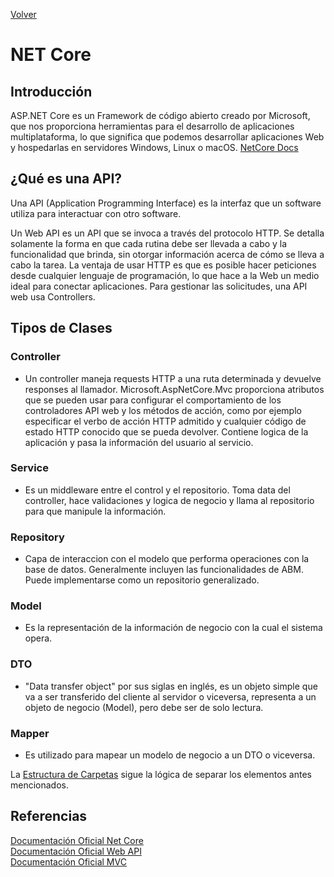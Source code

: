 [Volver](./index.md)

# NET Core

## Introducción

ASP.NET Core es un Framework de código abierto creado por Microsoft, que nos proporciona herramientas para el desarrollo de aplicaciones multiplataforma, lo que significa que podemos desarrollar aplicaciones Web y hospedarlas en servidores Windows, Linux o macOS.
[NetCore Docs](https://docs.microsoft.com/es-es/dotnet/core/)

## ¿Qué es una API?

Una API (Application Programming Interface) es la interfaz que un software utiliza para interactuar con otro software.

Un Web API es un API que se invoca a través del protocolo HTTP.  Se detalla solamente la forma en que cada rutina debe ser llevada a cabo y la funcionalidad que brinda, sin otorgar información acerca de cómo se lleva a cabo la tarea. La ventaja de usar HTTP es que es posible hacer peticiones desde cualquier lenguaje de programación, lo que hace a la Web un medio ideal para conectar aplicaciones. Para gestionar las solicitudes, una API web usa Controllers.

## Tipos de Clases

### Controller

- Un controller maneja requests HTTP a una ruta determinada y devuelve responses al llamador. 
Microsoft.AspNetCore.Mvc proporciona atributos que se pueden usar para configurar el comportamiento de los controladores API web y los métodos de acción, como por ejemplo especificar el verbo de acción HTTP admitido y cualquier código de estado HTTP conocido que se pueda devolver. Contiene logica de la aplicación y pasa la información del usuario al servicio.

### Service

- Es un middleware entre el control y el repositorio. Toma data del controller, hace validaciones y logica de negocio y llama al repositorio para que manipule la información.

### Repository
- Capa de interaccion con el modelo que performa operaciones con la base de datos. Generalmente incluyen las funcionalidades de ABM.
Puede implementarse como un repositorio generalizado.

### Model

- Es la representación de la información de negocio con la cual el sistema opera.

### DTO

- "Data transfer object" por sus siglas en inglés, es un objeto simple que va a ser transferido del cliente al servidor o viceversa, representa a un objeto de negocio (Model), pero debe ser de solo lectura.

### Mapper

- Es utilizado para mapear un modelo de negocio a un DTO o viceversa.

La [Estructura de Carpetas](./estructura-carpetas-netcore.md) sigue la lógica de separar los elementos antes mencionados.

## Referencias

[Documentación Oficial Net Core](https://docs.microsoft.com/es-es/dotnet/core/)   
[Documentación Oficial Web API](https://docs.microsoft.com/en-us/aspnet/web-api/)   
[Documentación Oficial MVC](https://docs.microsoft.com/en-us/aspnet/mvc/)   
